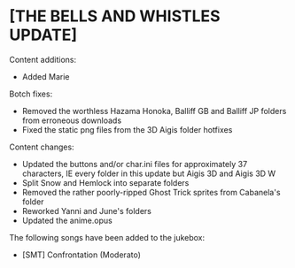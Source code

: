 # [THE BELLS AND WHISTLES UPDATE]

Content additions:
   * Added Marie

Botch fixes:
   * Removed the worthless Hazama Honoka, Balliff GB and Balliff JP folders from erroneous downloads
   * Fixed the static png files from the 3D Aigis folder hotfixes

Content changes:
   * Updated the buttons and/or char.ini files for approximately 37 characters, IE every folder in this update but Aigis 3D and Aigis 3D W
   * Split Snow and Hemlock into separate folders
   * Removed the rather poorly-ripped Ghost Trick sprites from Cabanela's folder
   * Reworked Yanni and June's folders
   * Updated the anime.opus

The following songs have been added to the jukebox:
   * [SMT] Confrontation (Moderato)